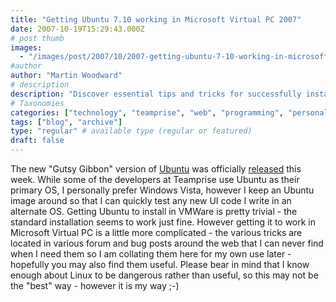 ```yaml
---
title: "Getting Ubuntu 7.10 working in Microsoft Virtual PC 2007"
date: 2007-10-19T15:29:43.000Z
# post thumb
images:
  - "/images/post/2007/10/2007-getting-ubuntu-7-10-working-in-microsoft-virtual-pc-2007.jpg"
#author
author: "Martin Woodward"
# description
description: "Discover essential tips and tricks for successfully installing Ubuntu 7.10 in Microsoft Virtual PC 2007 in this comprehensive guide."
# Taxonomies
categories: ["technology", "teamprise", "web", "programming", "personal"]
tags: ["blog", "archive"]
type: "regular" # available type (regular or featured)
draft: false
---
```

The new "Gutsy Gibbon" version of [Ubuntu](http://www.ubuntu.com) was officially [released](http://www.ubuntu.com/news/ubuntu710) this week.  While some of the developers at Teamprise use Ubuntu as their primary OS, I personally prefer Windows Vista, however I keep an Ubuntu image around so that I can quickly test any new UI code I write in an alternate OS.  Getting Ubuntu to install in VMWare is pretty trivial - the standard installation seems to work just fine.  However getting it to work in Microsoft Virtual PC is a little more complicated - the various tricks are located in various forum and bug posts around the web that I can never find when I need them so I am collating them here for my own use later - hopefully you may also find them useful.  Please bear in mind that I know enough about Linux to be dangerous rather than useful, so this may not be the "best" way - however it is my way ;-)
